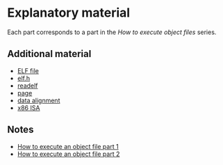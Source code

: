 # Explanatory material

Each part corresponds to a part in the *How to execute object files* series.

## Additional material

- [ELF file](https://en.wikipedia.org/wiki/Executable_and_Linkable_Format)
- [elf.h](https://man7.org/linux/man-pages/man5/elf.5.html)
- [readelf](https://man7.org/linux/man-pages/man1/readelf.1.html)
- [page](https://en.wikipedia.org/wiki/Page_(computer_memory))
- [data alignment](https://en.wikipedia.org/wiki/Data_structure_alignment)
- [x86 ISA](https://www.felixcloutier.com/x86)

## Notes

- [How to execute an object file part 1](./notes/part1.md)
- [How to execute an object file part 2](./notes/part2.md)
